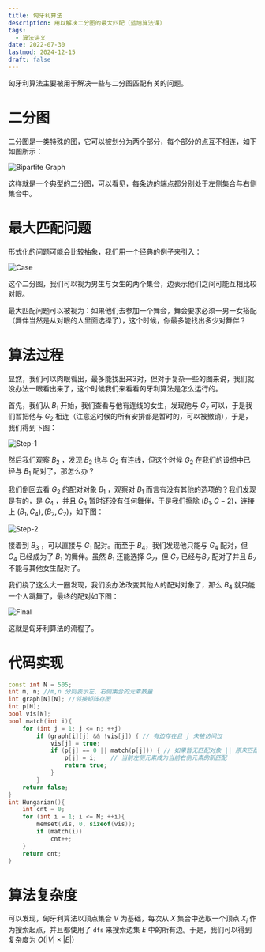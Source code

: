 ```yaml
---
title: 匈牙利算法
description: 用以解决二分图的最大匹配（蓝旭算法课）
tags:
  - 算法讲义
date: 2022-07-30
lastmod: 2024-12-15
draft: false
---
```


匈牙利算法主要被用于解决一些与二分图匹配有关的问题。

# 二分图

二分图是一类特殊的图，它可以被划分为两个部分，每个部分的点互不相连，如下如图所示：

![Bipartite Graph](https://s2.loli.net/2022/07/30/4g9RWVPYUEchdu5.png)

这样就是一个典型的二分图，可以看见，每条边的端点都分别处于左侧集合与右侧集合中。

# 最大匹配问题

形式化的问题可能会比较抽象，我们用一个经典的例子来引入：

![Case](https://s2.loli.net/2022/07/30/UzqGosygIhtRwb8.png)

这个二分图，我们可以视为男生与女生的两个集合，边表示他们之间可能互相比较对眼。

最大匹配问题可以被视为：如果他们去参加一个舞会，舞会要求必须一男一女搭配（舞伴当然是从对眼的人里面选择了），这个时候，你最多能找出多少对舞伴？

# 算法过程

显然，我们可以肉眼看出，最多能找出来3对，但对于复杂一些的图来说，我们就没办法一眼看出来了，这个时候我们来看看匈牙利算法是怎么运行的。

首先，我们从 $B_1$ 开始，我们查看与他有连线的女生，发现他与 $G_2$ 可以，于是我们暂把他与 $G_2$ 相连（注意这时候的所有安排都是暂时的，可以被撤销），于是，我们得到下图：

![Step-1](https://s2.loli.net/2022/07/30/X3aiZC4y2JzkUlo.png)

然后我们观察 $B_2$ ，发现 $B_2$ 也与 $G_2$ 有连线，但这个时候 $G_2$ 在我们的设想中已经与 $B_1$ 配对了，那怎么办？

我们倒回去看 $G_2$ 的配对对象 $B_1$ ，观察对 $B_1$ 而言有没有其他的选项的？我们发现是有的，是 $G_4$ ，并且 $G_4$ 暂时还没有任何舞伴，于是我们擦除 $(B_1, G-2)$，连接上 $(B_1, G_4), (B_2, G_2)$，如下图：

![Step-2](https://s2.loli.net/2022/07/30/cU1WhROfpKDGEad.png)

接着到 $B_3$ ，可以直接与 $G_1$ 配对。而至于 $B_4$，我们发现他只能与 $G_4$ 配对，但 $G_4$ 已经成为了 $B_1$ 的舞伴。虽然 $B_1$ 还能选择 $G_2$，但 $G_2$ 已经与$B_2$ 配对了并且 $B_2$ 不能与其他女生配对了。

我们绕了这么大一圈发现，我们没办法改变其他人的配对对象了，那么 $B_4$ 就只能一个人跳舞了，最终的配对如下图：

![Final](https://s2.loli.net/2022/07/30/Ff9VUgdWTDN2arp.png)

这就是匈牙利算法的流程了。

# 代码实现

```cpp
const int N = 505;
int m, n; //m,n 分别表示左、右侧集合的元素数量
int graph[N][N]; //邻接矩阵存图
int p[N];         
bool vis[N];
bool match(int i){
    for (int j = 1; j <= n; ++j)
        if (graph[i][j] && !vis[j]) { // 有边存在且 j 未被访问过
            vis[j] = true;                 
            if (p[j] == 0 || match(p[j])) { // 如果暂无匹配对象 || 原来匹配的左侧对象可以找到新的匹配
                p[j] = i;    // 当前左侧元素成为当前右侧元素的新匹配
                return true; 
            }
        }
    return false; 
}
int Hungarian(){
    int cnt = 0;
    for (int i = 1; i <= M; ++i){
        memset(vis, 0, sizeof(vis));
        if (match(i))
            cnt++;
    }
    return cnt;
}
```



# 算法复杂度

可以发现，匈牙利算法以顶点集合 $V$ 为基础，每次从 $X$ 集合中选取一个顶点 $X_i$ 作为搜索起点，并且都使用了 `dfs` 来搜索边集 $E$ 中的所有边。于是，我们可以得到复杂度为 $O(|V|\times |E|)$



